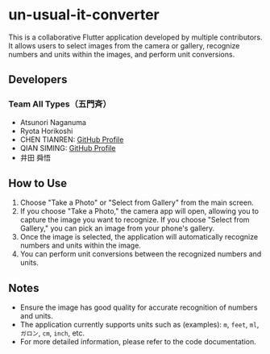 # un-usual-it-converter

This is a collaborative Flutter application developed by multiple contributors. It allows users to select images from the camera or gallery, recognize numbers and units within the images, and perform unit conversions.

## Developers

### Team All Types（五門斉）

- Atsunori Naganuma
- Ryota Horikoshi
- CHEN TIANREN: [GitHub Profile](https://github.com/HoshimiyaYoku)
- QIAN SIMING: [GitHub Profile](https://github.com/DengGuan96)
- 井田 舜悟


## How to Use

1. Choose "Take a Photo" or "Select from Gallery" from the main screen.
2. If you choose "Take a Photo," the camera app will open, allowing you to capture the image you want to recognize.
   If you choose "Select from Gallery," you can pick an image from your phone's gallery.
3. Once the image is selected, the application will automatically recognize numbers and units within the image.
4. You can perform unit conversions between the recognized numbers and units.

## Notes

- Ensure the image has good quality for accurate recognition of numbers and units.
- The application currently supports units such as (examples): `m`, `feet`, `ml`, `ガロン`, `cm`, `inch`, etc.
- For more detailed information, please refer to the code documentation.
